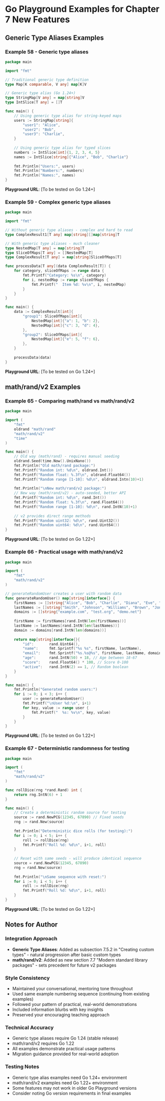 # Go Playground Examples for Chapter 7 New Features

## Generic Type Aliases Examples

### Example 58 - Generic type aliases
```go
package main

import "fmt"

// Traditional generic type definition
type Map[K comparable, V any] map[K]V

// Generic type alias (Go 1.24+)
type StringMap[V any] = map[string]V
type IntSlice[T any] = []T

func main() {
	// Using generic type alias for string-keyed maps
	users := StringMap[string]{
		"user1": "Alice",
		"user2": "Bob",
		"user3": "Charlie",
	}
	
	// Using generic type alias for typed slices
	numbers := IntSlice[int]{1, 2, 3, 4, 5}
	names := IntSlice[string]{"Alice", "Bob", "Charlie"}
	
	fmt.Println("Users:", users)
	fmt.Println("Numbers:", numbers)
	fmt.Println("Names:", names)
}
```
**Playground URL**: [To be tested on Go 1.24+]

### Example 59 - Complex generic type aliases
```go
package main

import "fmt"

// Without generic type aliases - complex and hard to read
type ComplexResult1[T any] map[string][]map[string]T

// With generic type aliases - much cleaner
type NestedMap[T any] = map[string]T
type SliceOfMaps[T any] = []NestedMap[T]
type ComplexResult[T any] = map[string]SliceOfMaps[T]

func processData[T any](data ComplexResult[T]) {
	for category, sliceOfMaps := range data {
		fmt.Printf("Category: %s\n", category)
		for i, nestedMap := range sliceOfMaps {
			fmt.Printf("  Item %d: %v\n", i, nestedMap)
		}
	}
}

func main() {
	data := ComplexResult[int]{
		"group1": SliceOfMaps[int]{
			NestedMap[int]{"a": 1, "b": 2},
			NestedMap[int]{"c": 3, "d": 4},
		},
		"group2": SliceOfMaps[int]{
			NestedMap[int]{"e": 5, "f": 6},
		},
	}
	
	processData(data)
}
```
**Playground URL**: [To be tested on Go 1.24+]

## math/rand/v2 Examples

### Example 65 - Comparing math/rand vs math/rand/v2
```go
package main

import (
	"fmt"
	oldrand "math/rand"
	"math/rand/v2"
	"time"
)

func main() {
	// Old way (math/rand) - requires manual seeding
	oldrand.Seed(time.Now().UnixNano())
	fmt.Println("Old math/rand package:")
	fmt.Printf("Random int: %d\n", oldrand.Int())
	fmt.Printf("Random float: %.3f\n", oldrand.Float64())
	fmt.Printf("Random range [1-10]: %d\n", oldrand.Intn(10)+1)
	
	fmt.Println("\nNew math/rand/v2 package:")
	// New way (math/rand/v2) - auto-seeded, better API
	fmt.Printf("Random int: %d\n", rand.Int())
	fmt.Printf("Random float: %.3f\n", rand.Float64())
	fmt.Printf("Random range [1-10]: %d\n", rand.IntN(10)+1)
	
	// v2 provides direct range methods
	fmt.Printf("Random uint32: %d\n", rand.Uint32())
	fmt.Printf("Random uint64: %d\n", rand.Uint64())
}
```
**Playground URL**: [To be tested on Go 1.22+]

### Example 66 - Practical usage with math/rand/v2
```go
package main

import (
	"fmt"
	"math/rand/v2"
)

// generateRandomUser creates a user with random data
func generateRandomUser() map[string]interface{} {
	firstNames := []string{"Alice", "Bob", "Charlie", "Diana", "Eve", "Frank"}
	lastNames := []string{"Smith", "Johnson", "Williams", "Brown", "Jones", "Garcia"}
	domains := []string{"example.com", "test.org", "demo.net"}
	
	firstName := firstNames[rand.IntN(len(firstNames))]
	lastName := lastNames[rand.IntN(len(lastNames))]
	domain := domains[rand.IntN(len(domains))]
	
	return map[string]interface{}{
		"id":       rand.Uint64(),
		"name":     fmt.Sprintf("%s %s", firstName, lastName),
		"email":    fmt.Sprintf("%s.%s@%s", firstName, lastName, domain),
		"age":      rand.IntN(50) + 18, // Age between 18-67
		"score":    rand.Float64() * 100, // Score 0-100
		"active":   rand.IntN(2) == 1, // Random boolean
	}
}

func main() {
	fmt.Println("Generated random users:")
	for i := 0; i < 3; i++ {
		user := generateRandomUser()
		fmt.Printf("\nUser %d:\n", i+1)
		for key, value := range user {
			fmt.Printf("  %s: %v\n", key, value)
		}
	}
}
```
**Playground URL**: [To be tested on Go 1.22+]

### Example 67 - Deterministic randomness for testing
```go
package main

import (
	"fmt"
	"math/rand/v2"
)

func rollDice(rng *rand.Rand) int {
	return rng.IntN(6) + 1
}

func main() {
	// Create a deterministic random source for testing
	source := rand.NewPCG(12345, 67890) // Fixed seeds
	rng := rand.New(source)
	
	fmt.Println("Deterministic dice rolls (for testing):")
	for i := 0; i < 5; i++ {
		roll := rollDice(rng)
		fmt.Printf("Roll %d: %d\n", i+1, roll)
	}
	
	// Reset with same seeds - will produce identical sequence
	source = rand.NewPCG(12345, 67890)
	rng = rand.New(source)
	
	fmt.Println("\nSame sequence with reset:")
	for i := 0; i < 5; i++ {
		roll := rollDice(rng)
		fmt.Printf("Roll %d: %d\n", i+1, roll)
	}
}
```
**Playground URL**: [To be tested on Go 1.22+]

## Notes for Author

### Integration Approach
- **Generic Type Aliases**: Added as subsection 7.5.2 in "Creating custom types" - natural progression after basic custom types
- **math/rand/v2**: Added as new section 7.7 "Modern standard library packages" - sets precedent for future v2 packages

### Style Consistency
- Maintained your conversational, mentoring tone throughout
- Used same example numbering sequence (continuing from existing examples)
- Followed your pattern of practical, real-world demonstrations
- Included information blurbs with key insights
- Preserved your encouraging teaching approach

### Technical Accuracy
- Generic type aliases require Go 1.24 (stable release)
- math/rand/v2 requires Go 1.22
- All examples demonstrate practical usage patterns
- Migration guidance provided for real-world adoption

### Testing Notes
- Generic type alias examples need Go 1.24+ environment
- math/rand/v2 examples need Go 1.22+ environment  
- Some features may not work in older Go Playground versions
- Consider noting Go version requirements in final examples